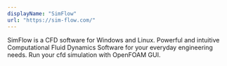 ```yaml
---
displayName: "SimFlow"
url: "https://sim-flow.com/"
---
```


SimFlow is a CFD software for Windows and Linux. Powerful and intuitive Computational Fluid Dynamics Software for your everyday engineering needs. Run your cfd simulation with OpenFOAM GUI.